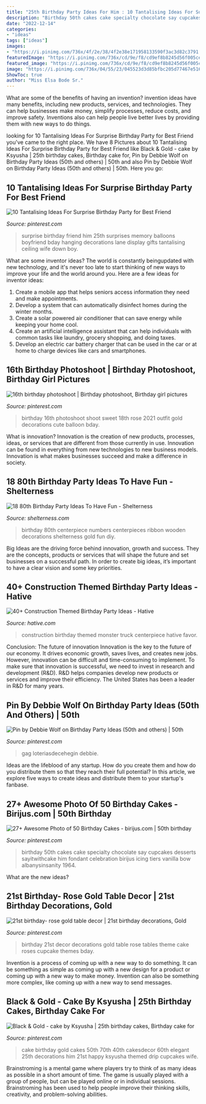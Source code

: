 ```yaml
---
title: "25th Birthday Party Ideas For Him : 10 Tantalising Ideas For Surprise Birthday Party For Best Friend"
description: "Birthday 50th cakes cake specialty chocolate say cupcakes desserts sayitwithcake him fondant celebration birijus icing tiers vanilla bow albanysinsanity 1964"
date: "2022-12-14"
categories:
- "ideas"
tags: ["ideas"]
images:
- "https://i.pinimg.com/736x/4f/2e/38/4f2e38e171958133590f3ac3d82c3791.jpg"
featuredImage: "https://i.pinimg.com/736x/cd/9e/f8/cd9ef8b8245d56f005ce639df481e596.jpg"
featured_image: "https://i.pinimg.com/736x/cd/9e/f8/cd9ef8b8245d56f005ce639df481e596.jpg"
image: "https://i.pinimg.com/736x/04/55/23/045523d3d85bfbc205d77467e5164db0.jpg"
ShowToc: true
author: "Miss Elsa Bode Sr."
---
```



What are some of the benefits of having an invention?
invention ideas have many benefits, including new products, services, and technologies. They can help businesses make money, simplify processes, reduce costs, and improve safety. Inventions also can help people live better lives by providing them with new ways to do things.

	

		
looking for 10 Tantalising Ideas For Surprise Birthday Party for Best Friend you've came to the right place. We have 8 Pictures about 10 Tantalising Ideas For Surprise Birthday Party for Best Friend like Black &amp; Gold - cake by Ksyusha | 25th birthday cakes, Birthday cake for, Pin by Debbie Wolf on Birthday Party Ideas (50th and others) | 50th and also Pin by Debbie Wolf on Birthday Party Ideas (50th and others) | 50th. Here you go:
		
    
## 10 Tantalising Ideas For Surprise Birthday Party For Best Friend

<img loading=lazy src="https://i.pinimg.com/736x/b4/f9/3c/b4f93c1183b3de0e061a8fa4f6bf12ef.jpg" onerror="this.onerror=null;this.src='https://tse3.mm.bing.net/th?id=OIP.5UsdcaNLNIHjukOaimjwcQHaLH&amp;pid=15.1';" alt="10 Tantalising Ideas For Surprise Birthday Party for Best Friend">

_Source: pinterest.com_

>surprise birthday friend him 25th surprises memory balloons boyfriend bday hanging decorations lane display gifts tantalising ceiling wife down boy. 

	

What are some inventor ideas?
The world is constantly beingupdated with new technology, and it's never too late to start thinking of new ways to improve your life and the world around you. Here are a few ideas for inventor ideas: 
1. Create a mobile app that helps seniors access information they need and make appointments. 
2. Develop a system that can automatically disinfect homes during the winter months. 
3. Create a solar powered air conditioner that can save energy while keeping your home cool. 
4. Create an artificial intelligence assistant that can help individuals with common tasks like laundry, grocery shopping, and doing taxes. 
5. Develop an electric car battery charger that can be used in the car or at home to charge devices like cars and smartphones.

    
## 16th Birthday Photoshoot | Birthday Photoshoot, Birthday Girl Pictures

<img loading=lazy src="https://i.pinimg.com/736x/3c/24/1e/3c241e948b41a762cfedccb1187ef4a9.jpg" onerror="this.onerror=null;this.src='https://tse2.mm.bing.net/th?id=OIP.MFm4vQ_vPNdWBz7dzqwH8wHaKv&amp;pid=15.1';" alt="16th birthday photoshoot | Birthday photoshoot, Birthday girl pictures">

_Source: pinterest.com_

>birthday 16th photoshoot shoot sweet 18th rose 2021 outfit gold decorations cute balloon bday. 

	

What is innovation?
Innovation is the creation of new products, processes, ideas, or services that are different from those currently in use. Innovation can be found in everything from new technologies to new business models. Innovation is what makes businesses succeed and make a difference in society.

    
## 18 80th Birthday Party Ideas To Have Fun - Shelterness

<img loading=lazy src="http://i.shelterness.com/2017/02/03-80th-birthday-centerpiece-with-wooden-numbers-and-ribbon.jpg" onerror="this.onerror=null;this.src='https://tse4.mm.bing.net/th?id=OIP.Mya7Ow8JeuFz2khBPmhFqQHaJ4&amp;pid=15.1';" alt="18 80th Birthday Party Ideas To Have Fun - Shelterness">

_Source: shelterness.com_

>birthday 80th centerpiece numbers centerpieces ribbon wooden decorations shelterness gold fun diy. 

	

Big Ideas are the driving force behind innovation, growth and success. They are the concepts, products or services that will shape the future and set businesses on a successful path. In order to create big ideas, it’s important to have a clear vision and some key priorities.

    
## 40+ Construction Themed Birthday Party Ideas - Hative

<img loading=lazy src="https://hative.com/wp-content/uploads/2015/06/construction-birthday-party/14-construction-themed-birthday-party.jpg" onerror="this.onerror=null;this.src='https://tse2.mm.bing.net/th?id=OIP.LcTC_YhSYbqop-hN0NDcOQHaLK&amp;pid=15.1';" alt="40+ Construction Themed Birthday Party Ideas - Hative">

_Source: hative.com_

>construction birthday themed monster truck centerpiece hative favor. 

	

Conclusion: The future of innovation
Innovation is the key to the future of our economy. It drives economic growth, saves lives, and creates new jobs. However, innovation can be difficult and time-consuming to implement. To make sure that innovation is successful, we need to invest in research and development (R&D). R&D helps companies develop new products or services and improve their efficiency.
The United States has been a leader in R&D for many years.

    
## Pin By Debbie Wolf On Birthday Party Ideas (50th And Others) | 50th

<img loading=lazy src="https://i.pinimg.com/736x/04/55/23/045523d3d85bfbc205d77467e5164db0.jpg" onerror="this.onerror=null;this.src='https://tse3.mm.bing.net/th?id=OIP.c98TBaO60mx4wEcQ_qwK1wHaKt&amp;pid=15.1';" alt="Pin by Debbie Wolf on Birthday Party Ideas (50th and others) | 50th">

_Source: pinterest.com_

>gag loteriasdecehegin debbie. 

	

Ideas are the lifeblood of any startup. How do you create them and how do you distribute them so that they reach their full potential? In this article, we explore five ways to create ideas and distribute them to your startup's fanbase.

    
## 27+ Awesome Photo Of 50 Birthday Cakes - Birijus.com | 50th Birthday

<img loading=lazy src="https://i.pinimg.com/736x/cd/9e/f8/cd9ef8b8245d56f005ce639df481e596.jpg" onerror="this.onerror=null;this.src='https://tse1.mm.bing.net/th?id=OIP.aHAy-66X7CHsphuEip4sUwHaJ4&amp;pid=15.1';" alt="27+ Awesome Photo of 50 Birthday Cakes - birijus.com | 50th birthday">

_Source: pinterest.com_

>birthday 50th cakes cake specialty chocolate say cupcakes desserts sayitwithcake him fondant celebration birijus icing tiers vanilla bow albanysinsanity 1964. 

	

What are the new ideas?
 

    
## 21st Birthday- Rose Gold Table Decor | 21st Birthday Decorations, Gold

<img loading=lazy src="https://i.pinimg.com/736x/89/1a/7e/891a7ed2aef322d62a8f77893ac5097d.jpg" onerror="this.onerror=null;this.src='https://tse3.mm.bing.net/th?id=OIP.HmXj9jnTP4LVun6YFMEGUQHaNK&amp;pid=15.1';" alt="21st birthday- rose gold table decor | 21st birthday decorations, Gold">

_Source: pinterest.com_

>birthday 21st decor decorations gold table rose tables theme cake roses cupcake themes bday. 

	

Invention is a process of coming up with a new way to do something. It can be something as simple as coming up with a new design for a product or coming up with a new way to make money. Invention can also be something more complex, like coming up with a new way to send messages.

    
## Black &amp; Gold - Cake By Ksyusha | 25th Birthday Cakes, Birthday Cake For

<img loading=lazy src="https://i.pinimg.com/736x/4f/2e/38/4f2e38e171958133590f3ac3d82c3791.jpg" onerror="this.onerror=null;this.src='https://tse4.mm.bing.net/th?id=OIP.RRqWhjXwN_qc4n0JmLsmiAHaJ4&amp;pid=15.1';" alt="Black &amp; Gold - cake by Ksyusha | 25th birthday cakes, Birthday cake for">

_Source: pinterest.com_

>cake birthday gold cakes 50th 70th 40th cakesdecor 60th elegant 25th decorations him 21st happy ksyusha themed drip cupcakes wife. 

	

Brainstroming is a mental game where players try to think of as many ideas as possible in a short amount of time. The game is usually played with a group of people, but can be played online or in individual sessions. Brainstroming has been used to help people improve their thinking skills, creativity, and problem-solving abilities.

